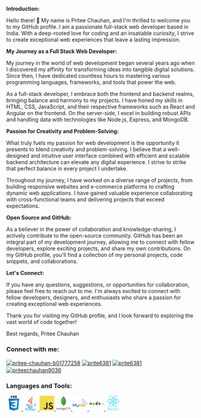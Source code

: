 **Introduction:**

Hello there! 👋 My name is Pritee Chauhan, and I'm thrilled to welcome you to my GitHub profile. I am a passionate full-stack web developer based in India. With a deep-rooted love for coding and an insatiable curiosity, I strive to create exceptional web experiences that leave a lasting impression.

**My Journey as a Full Stack Web Developer:**

My journey in the world of web development began several years ago when I discovered my affinity for transforming ideas into tangible digital solutions. Since then, I have dedicated countless hours to mastering various programming languages, frameworks, and tools that power the web.

As a full-stack developer, I embrace both the frontend and backend realms, bringing balance and harmony to my projects. I have honed my skills in HTML, CSS, JavaScript, and their respective frameworks such as React and Angular on the frontend. On the server-side, I excel in building robust APIs and handling data with technologies like Node.js, Express, and MongoDB.

**Passion for Creativity and Problem-Solving:**

What truly fuels my passion for web development is the opportunity it presents to blend creativity and problem-solving. I believe that a well-designed and intuitive user interface combined with efficient and scalable backend architecture can elevate any digital experience. I strive to strike that perfect balance in every project I undertake.

Throughout my journey, I have worked on a diverse range of projects, from building responsive websites and e-commerce platforms to crafting dynamic web applications. I have gained valuable experience collaborating with cross-functional teams and delivering projects that exceed expectations.

**Open Source and GitHub:**

As a believer in the power of collaboration and knowledge-sharing, I actively contribute to the open-source community. GitHub has been an integral part of my development journey, allowing me to connect with fellow developers, explore exciting projects, and share my own contributions. On my GitHub profile, you'll find a collection of my personal projects, code snippets, and collaborations.

**Let's Connect:**

If you have any questions, suggestions, or opportunities for collaboration, please feel free to reach out to me. I'm always excited to connect with fellow developers, designers, and enthusiasts who share a passion for creating exceptional web experiences.

Thank you for visiting my GitHub profile, and I look forward to exploring the vast world of code together!

Best regards,
Pritee Chauhan


<h3 align="left">Connect with me:</h3>
<p align="left">
<a href="https://linkedin.com/in/pritee-chauhan-b01777258" target="blank"><img align="center" src="https://raw.githubusercontent.com/rahuldkjain/github-profile-readme-generator/master/src/images/icons/Social/linked-in-alt.svg" alt="pritee-chauhan-b01777258" height="30" width="40" /></a>
<a href="https://www.codechef.com/users/prite6381" target="blank"><img align="center" src="https://cdn.jsdelivr.net/npm/simple-icons@3.1.0/icons/codechef.svg" alt="prite6381" height="30" width="40" /></a>
<a href="https://www.leetcode.com/prite6381" target="blank"><img align="center" src="https://raw.githubusercontent.com/rahuldkjain/github-profile-readme-generator/master/src/images/icons/Social/leet-code.svg" alt="prite6381" height="30" width="40" /></a>
<a href="https://auth.geeksforgeeks.org/user/prite6381" target="blank"><img align="center" src="https://raw.githubusercontent.com/rahuldkjain/github-profile-readme-generator/master/src/images/icons/Social/geeks-for-geeks.svg" alt="priteechauhan9036" height="30" width="40" /></a>
</p>

<h3 align="left">Languages and Tools:</h3>
<p align="left"> <a href="https://www.w3schools.com/css/" target="_blank" rel="noreferrer"> <img src="https://raw.githubusercontent.com/devicons/devicon/master/icons/css3/css3-original-wordmark.svg" alt="css3" width="40" height="40"/> </a> <a src="https://raw.githubusercontent.com/devicons/devicon/master/icons/html5/html5-original-wordmark.svg" alt="html5" width="40" height="40"/> </a> <a href="https://www.java.com" target="_blank" rel="noreferrer"> <img src="https://raw.githubusercontent.com/devicons/devicon/master/icons/java/java-original.svg" alt="java" width="40" height="40"/> </a> <a href="https://developer.mozilla.org/en-US/docs/Web/JavaScript" target="_blank" rel="noreferrer"> <img src="https://raw.githubusercontent.com/devicons/devicon/master/icons/javascript/javascript-original.svg" alt="javascript" width="40" height="40"/> </a> <a href="https://www.mongodb.com/" target="_blank" rel="noreferrer"> <img src="https://raw.githubusercontent.com/devicons/devicon/master/icons/mongodb/mongodb-original-wordmark.svg" alt="mongodb" width="40" height="40"/> </a> <a href="https://www.mysql.com/" target="_blank" rel="noreferrer"> <img src="https://raw.githubusercontent.com/devicons/devicon/master/icons/mysql/mysql-original-wordmark.svg" alt="mysql" width="40" height="40"/> </a> <a href="https://nodejs.org" target="_blank" rel="noreferrer"> <img src="https://raw.githubusercontent.com/devicons/devicon/master/icons/nodejs/nodejs-original-wordmark.svg" alt="nodejs" width="40" height="40"/> </a> <a href="https://reactjs.org/" target="_blank" rel="noreferrer"> <img src="https://raw.githubusercontent.com/devicons/devicon/master/icons/react/react-original-wordmark.svg" alt="react" width="40" height="40"/> </a> </p>
